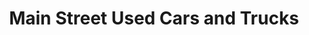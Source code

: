 ---
title: "Main Street Used Cars and Trucks"
url: /wauseon/main-street-used-cars-and-trucks-main-street/
shop: Autohaus
---